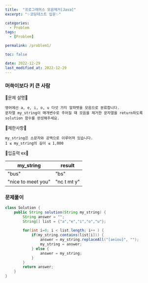 ```yaml
---
title:  "프로그래머스 모음제거[Java]"
excerpt: "✨코딩테스트 입문✨"

categories:
  - Problem
tags:
  - [Problem]

permalink: /problem1/

toc: false

date: 2022-12-29
last_modified_at: 2022-12-29
---
```

### 머쓱이보다 키 큰 사람

💫문제 설명💫

```
영어에선 a, e, i, o, u 다섯 가지 알파벳을 모음으로 분류합니다. 
문자열 my_string이 매개변수로 주어질 때 모음을 제거한 문자열을 return하도록 solution 함수를 완성해주세요.
```
💫제한사항💫

```
my_string은 소문자와 공백으로 이루어져 있습니다.
1 ≤ my_string의 길이 ≤ 1,000
```

💫입출력 ex💫

|my_string|result|
|------|---|
|"bus"|"bs"|
|"nice to meet you"|"nc t mt y"|


### 문제풀이

```java
class Solution {
    public String solution(String my_string) {
        String answer = "";
        String[] list = {"a","e","i","o","u"};
        
        for(int i=0; i < list.length; i++ ) {
            if(my_string.contains(list[i])) {
                answer = my_string.replaceAll("[aeiou]", "");
                my_string = answer;
            } else {
                answer = my_string;
            }
        }   
        return answer;
    }
}

```
